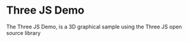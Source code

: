 # Three JS Demo

The Three JS Demo, is a 3D graphical sample using the Three JS open source library

